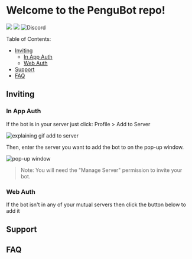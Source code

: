 # Welcome to the PenguBot repo!
![](https://dcbadge.vercel.app/api/shield/904658397268414485?bot=true&style=flat)
![](https://dcbadge.vercel.app/api/shield/710738214000001075?style=flat)
![Discord](https://img.shields.io/discord/969904857265897512)


Table of Contents:
* [Inviting](/profile/README.md#inviting)
  * [In App Auth](/profile/README.md#in-app-auth)
  * [Web Auth](/profile/README.md#in-app-auth)
* [Support](/profile/README.md#support)
* [FAQ](/profile/README.md#faq)


## Inviting

### In App Auth
If the bot is in your server just click: Profile > Add to Server

![explaining gif add to server](https://user-images.githubusercontent.com/79271647/165992984-f57d34b6-6d6e-47d4-9a34-3c25fe4527e5.gif)

Then, enter the server you want to add the bot to on the pop-up window.

![pop-up window](https://user-images.githubusercontent.com/79271647/166101215-a7174e63-5bb9-4d65-a10e-a07e6e321765.png)

> Note: You will need the "Manage Server" permission to invite your bot.

### Web Auth
If the bot isn't in any of your mutual servers then click the button below to add it

## Support

## FAQ
